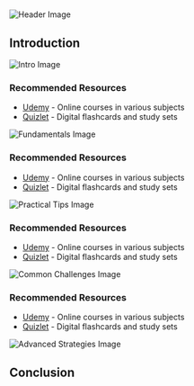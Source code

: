 # 


![Header Image](https://fal.media/files/lion/6Pot0YgqthqMkHljEPOkq.png)

## Introduction


![Intro Image](https://fal.media/files/elephant/DSkdne4-XeEtEzqKh3g5d.png)



### Recommended Resources
- [Udemy](https://www.udemy.com/) - Online courses in various subjects
- [Quizlet](https://quizlet.com/) - Digital flashcards and study sets


![Fundamentals Image](https://fal.media/files/panda/XFIJmICCA2T2M7NooGuCc.png)



### Recommended Resources
- [Udemy](https://www.udemy.com/) - Online courses in various subjects
- [Quizlet](https://quizlet.com/) - Digital flashcards and study sets


![Practical Tips Image](https://fal.media/files/panda/MQ2zzDeWYWIDkQ2yzTNvz.png)



### Recommended Resources
- [Udemy](https://www.udemy.com/) - Online courses in various subjects
- [Quizlet](https://quizlet.com/) - Digital flashcards and study sets


![Common Challenges Image](https://fal.media/files/rabbit/OSwnHxQhXrUYWohYs0j6p.png)



### Recommended Resources
- [Udemy](https://www.udemy.com/) - Online courses in various subjects
- [Quizlet](https://quizlet.com/) - Digital flashcards and study sets


![Advanced Strategies Image](https://fal.media/files/rabbit/zqbVqtyLAcuHxO-lAxhWw.png)

## Conclusion


